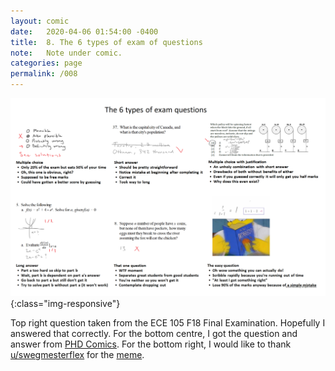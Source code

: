 ```yaml
---
layout: comic
date:   2020-04-06 01:54:00 -0400
title:  8. The 6 types of exam of questions
note:   Note under comic.
categories: page
permalink: /008
---
```

![PAGE 008](/pages/008.png){:class="img-responsive"}

Top right question taken from the ECE 105 F18 Final Examination. Hopefully I answered that correctly. For the bottom centre, I got the question and answer from [PHD Comics](http://phdcomics.com/comics/archive.php?comicid=993). For the bottom right, I would like to thank [u/swegmesterflex](https://www.reddit.com/user/swegmesterflex) for the [meme](https://www.reddit.com/r/uwaterloo/comments/9zkfo0/can_i_get_an_f_in_chat/).
